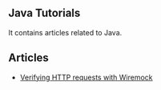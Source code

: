 ## Java Tutorials

It contains articles related to Java.

## Articles

- [Verifying HTTP requests with Wiremock](https://usoar.es/posts/verifying-http-requests-with-wiremock)